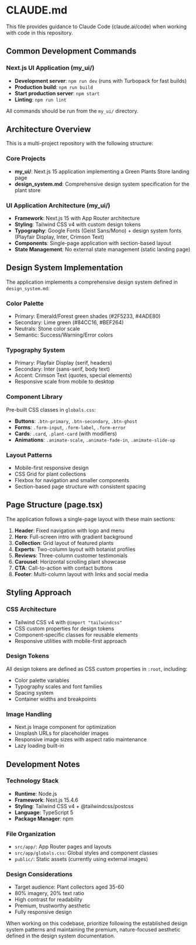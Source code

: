 # CLAUDE.md

This file provides guidance to Claude Code (claude.ai/code) when working with code in this repository.

## Common Development Commands

### Next.js UI Application (my_ui/)
- **Development server**: `npm run dev` (runs with Turbopack for fast builds)
- **Production build**: `npm run build`
- **Start production server**: `npm start`
- **Linting**: `npm run lint`

All commands should be run from the `my_ui/` directory.

## Architecture Overview

This is a multi-project repository with the following structure:

### Core Projects
- **my_ui/**: Next.js 15 application implementing a Green Plants Store landing page
- **design_system.md**: Comprehensive design system specification for the plant store

### UI Application Architecture (my_ui/)
- **Framework**: Next.js 15 with App Router architecture
- **Styling**: Tailwind CSS v4 with custom design tokens
- **Typography**: Google Fonts (Geist Sans/Mono) + design system fonts (Playfair Display, Inter, Crimson Text)
- **Components**: Single-page application with section-based layout
- **State Management**: No external state management (static landing page)

## Design System Implementation

The application implements a comprehensive design system defined in `design_system.md`:

### Color Palette
- Primary: Emerald/Forest green shades (#2F5233, #4ADE80)
- Secondary: Lime green (#84CC16, #BEF264)
- Neutrals: Stone color scale
- Semantic: Success/Warning/Error colors

### Typography System
- Primary: Playfair Display (serif, headers)
- Secondary: Inter (sans-serif, body text)
- Accent: Crimson Text (quotes, special elements)
- Responsive scale from mobile to desktop

### Component Library
Pre-built CSS classes in `globals.css`:
- **Buttons**: `.btn-primary`, `.btn-secondary`, `.btn-ghost`
- **Forms**: `.form-input`, `.form-label`, `.form-error`
- **Cards**: `.card`, `.plant-card` (with modifiers)
- **Animations**: `.animate-scale`, `.animate-fade-in`, `.animate-slide-up`

### Layout Patterns
- Mobile-first responsive design
- CSS Grid for plant collections
- Flexbox for navigation and smaller components
- Section-based page structure with consistent spacing

## Page Structure (page.tsx)

The application follows a single-page layout with these main sections:
1. **Header**: Fixed navigation with logo and menu
2. **Hero**: Full-screen intro with gradient background
3. **Collection**: Grid layout of featured plants
4. **Experts**: Two-column layout with botanist profiles
5. **Reviews**: Three-column customer testimonials
6. **Carousel**: Horizontal scrolling plant showcase
7. **CTA**: Call-to-action with contact buttons
8. **Footer**: Multi-column layout with links and social media

## Styling Approach

### CSS Architecture
- Tailwind CSS v4 with `@import "tailwindcss"`
- CSS custom properties for design tokens
- Component-specific classes for reusable elements
- Responsive utilities with mobile-first approach

### Design Tokens
All design tokens are defined as CSS custom properties in `:root`, including:
- Color palette variables
- Typography scales and font families
- Spacing system
- Container widths and breakpoints

### Image Handling
- Next.js Image component for optimization
- Unsplash URLs for placeholder images
- Responsive image sizes with aspect ratio maintenance
- Lazy loading built-in

## Development Notes

### Technology Stack
- **Runtime**: Node.js
- **Framework**: Next.js 15.4.6
- **Styling**: Tailwind CSS v4 + @tailwindcss/postcss
- **Language**: TypeScript 5
- **Package Manager**: npm

### File Organization
- `src/app/`: App Router pages and layouts
- `src/app/globals.css`: Global styles and component classes
- `public/`: Static assets (currently using external images)

### Design Considerations
- Target audience: Plant collectors aged 35-60
- 80% imagery, 20% text ratio
- High contrast for readability
- Premium, trustworthy aesthetic
- Fully responsive design

When working on this codebase, prioritize following the established design system patterns and maintaining the premium, nature-focused aesthetic defined in the design system documentation.